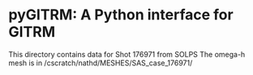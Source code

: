# pyGITRM: A Python interface for GITRM

This directory contains data for Shot 176971 from SOLPS
The omega-h mesh is in /cscratch/nathd/MESHES/SAS_case_176971/

